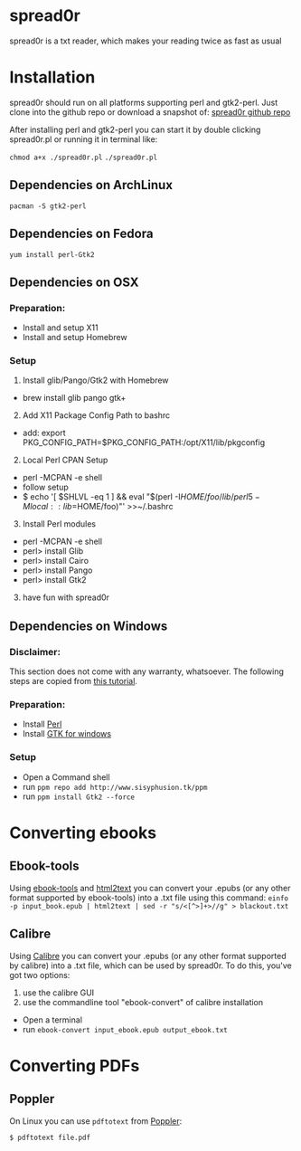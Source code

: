 spread0r
========

spread0r is a txt reader, which makes your reading twice as fast as usual


Installation
============

spread0r should run on all platforms supporting perl and gtk2-perl. 
Just clone into the github repo or download a snapshot of:
[spread0r github repo](https://github.com/xypiie/spread0r)

After installing perl and gtk2-perl you can start it by double clicking
spread0r.pl or running it in terminal like:

`chmod a+x ./spread0r.pl`
`./spread0r.pl`

Dependencies on ArchLinux
-------------------------
`pacman -S gtk2-perl`

Dependencies on Fedora
-------------------------
`yum install perl-Gtk2`

Dependencies on OSX
-------------------
### Preparation:
  * Install and setup X11
  * Install and setup Homebrew

### Setup
1. Install glib/Pango/Gtk2 with Homebrew
  * brew install glib pango gtk+
2. Add X11 Package Config Path to bashrc
  * add: export PKG_CONFIG_PATH=$PKG_CONFIG_PATH:/opt/X11/lib/pkgconfig
2. Local Perl CPAN Setup
  * perl -MCPAN -e shell
  * follow setup
  * $ echo '[ $SHLVL -eq 1 ] && eval "$(perl -I$HOME/foo/lib/perl5 -Mlocal::lib=$HOME/foo)"' >>~/.bashrc
3. Install Perl modules
  * perl -MCPAN -e shell
  * perl> install Glib
  * perl> install Cairo
  * perl> install Pango
  * perl> install Gtk2
3. have fun with spread0r

Dependencies on Windows
-----------------------
### Disclaimer:
This section does not come with any warranty, whatsoever.
The following steps are copied from [this tutorial](http://foobaring.blogspot.de/2013/03/howto-install-gtk2-in-activeperl-in.html).

### Preparation:
  * Install [Perl](http://downloads.activestate.com/ActivePerl/releases/5.18.2.1801/)
  * Install [GTK for windows](http://downloads.sourceforge.net/gladewin32/gtk-2.8.20-win32-1.exe)

### Setup
  * Open a Command shell
  * run `ppm repo add http://www.sisyphusion.tk/ppm`
  * run `ppm install Gtk2 --force`


Converting ebooks
=================

Ebook-tools
-----------
Using [ebook-tools](http://sourceforge.net/projects/ebook-tools/) and
[html2text](http://www.mbayer.de/html2text) you can
convert your .epubs (or any other format supported by ebook-tools) into a .txt
file using this command:
`einfo -p input_book.epub | html2text | sed -r "s/<[^>]+>//g" > blackout.txt`

Calibre
-------
Using [Calibre](http://calibre-ebook.com/download) you can convert your .epubs
(or any other format supported by calibre) into a .txt file, which can be used
by spread0r.  To do this, you've got two options:
1. use the calibre GUI 
2. use the commandline tool "ebook-convert" of calibre installation
  * Open a terminal
  * run `ebook-convert input_ebook.epub output_ebook.txt`

Converting PDFs
=================

Poppler
-----------
On Linux you can use `pdftotext` from [Poppler](http://poppler.freedesktop.org/):

`$ pdftotext file.pdf`
